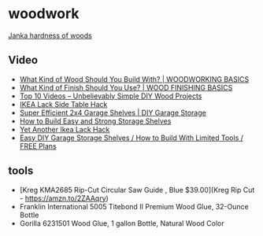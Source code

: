 # woodwork

[Janka hardness of woods](https://docs.google.com/file/d/1Zp8WJXgURrWtcZiHhY9Om2Ann1J1YwcV/view)

## Video

- [What Kind of Wood Should You Build With? | WOODWORKING BASICS](https://www.youtube.com/watch?v=y7gLvEYoBu0)
- [What Kind of Finish Should You Use? | WOOD FINISHING BASICS](https://www.youtube.com/watch?v=bbiXJd_1l8Y)
- [Top 10 Videos – Unbelievably Simple DIY Wood Projects](https://www.youtube.com/watch?v=3N5xT6uBv_s)
- [IKEA Lack Side Table Hack](https://www.youtube.com/watch?v=C8DyHMAWUfo)
- [Super Efficient 2x4 Garage Shelves | DIY Garage Storage](https://www.youtube.com/watch?v=edh0SjQReDw)
- [How to Build Easy and Strong Storage Shelves](https://www.youtube.com/watch?v=o4CKoDv_RwQ)
- [Yet Another Ikea Lack Hack](https://www.youtube.com/watch?v=t6KNzqdOdjE)
- [Easy DIY Garage Storage Shelves / How to Build With Limited Tools / FREE Plans](https://www.youtube.com/watch?v=B4T9tuHcztE)

## tools

- [Kreg KMA2685 Rip-Cut Circular Saw Guide , Blue $39.00](Kreg Rip Cut - https://amzn.to/2ZAAqry)
- Franklin International 5005 Titebond II Premium Wood Glue, 32-Ounce Bottle
- Gorilla 6231501 Wood Glue, 1 gallon Bottle, Natural Wood Color
